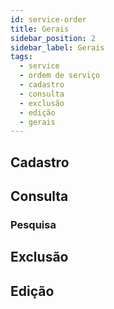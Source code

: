 ```yaml
---
id: service-order
title: Gerais
sidebar_position: 2
sidebar_label: Gerais
tags:
  - service
  - ordem de serviço
  - cadastro
  - consulta
  - exclusão
  - edição
  - gerais
---
```


## Cadastro

## Consulta

### Pesquisa

## Exclusão

## Edição
